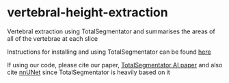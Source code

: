 # vertebral-height-extraction
Vertebral extraction using TotalSegmentator and summarises the areas of all of the vertebrae at each slice

Instructions for installing and using TotalSegmentator can be found [here](https://github.com/wasserth/TotalSegmentator)

If using our code, please cite our paper, [TotalSegmentator AI paper](https://pubs.rsna.org/doi/10.1148/ryai.230024) and also cite [nnUNet](https://github.com/MIC-DKFZ/nnUNet) since TotalSegmentator is heavily based on it
